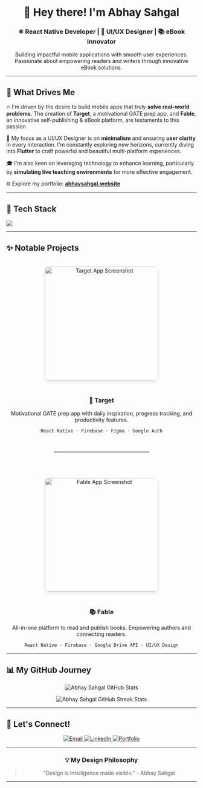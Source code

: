 <div align="center">
<!--   <img src="https://i.ibb.co/Q3BLrBm1/Abhay-Logo-removebg-preview.png" alt="Abhay Sahgal Banner" width="800" style="border-radius: 10px;" /> -->
  <h1>👋 Hey there! I'm Abhay Sahgal</h1>
  <h3>⚛️ React Native Developer | 🎨 UI/UX Designer | 📚 eBook Innovator</h3>
  <p>Building impactful mobile applications with smooth user experiences. Passionate about empowering readers and writers through innovative eBook solutions.</p>
</div>

---

## 🚀 What Drives Me

<p>
  🔥 I'm driven by the desire to build mobile apps that truly <b>solve real-world problems</b>. The creation of <b>Target</b>, a motivational GATE prep app, and <b>Fable</b>, an innovative self-publishing & eBook platform, are testaments to this passion.
</p>
<p>
  🎨 My focus as a UI/UX Designer is on <b>minimalism</b> and ensuring <b>user clarity</b> in every interaction. I'm constantly exploring new horizons, currently diving into <b>Flutter</b> to craft powerful and beautiful multi-platform experiences.
</p>
<p>
  🎓 I'm also keen on leveraging technology to enhance learning, particularly by <b>simulating live teaching environments</b> for more effective engagement.
</p>
<p>
  🌐 Explore my portfolio: <a href="https://abhay-portfolio-theta-murex.vercel.app/" target="_blank" rel="noopener noreferrer"><b>abhaysahgal.website</b></a>
</p>

---

## 🧰 Tech Stack

<img src="https://skillicons.dev/icons?i=react,firebase,flutter,dart,tailwind,figma,html,css,js,java,python,redux,github" />

---

## ✨ Notable Projects

<div align="center">

  <a href="https://play.google.com/store/apps/details?id=com.targetsahgal" target="_blank" rel="noopener noreferrer">
    <img src="https://i.ibb.co/SwqpTFK4/phone.png" width="300" alt="Target App Screenshot" style="margin: 20px; border-radius: 10px; box-shadow: 0 4px 8px rgba(0,0,0,0.1);" />
  </a>
  <div>
    <h3>🎯 Target</h3>
    <p>Motivational GATE prep app with daily inspiration, progress tracking, and productivity features.</p>
    <code>React Native · Firebase · Figma · Google Auth</code>
  </div>

  <br/>
  <hr style="width: 50%; border: 1px solid #e0e0e0; margin: 30px auto;" />
  <br/>

  <a href="https://play.google.com/store/apps/details?id=com.targetsahgal" target="_blank" rel="noopener noreferrer">
    <img src="https://i.ibb.co/PZBPydLQ/6.png" width="300" alt="Fable App Screenshot" style="margin: 20px; border-radius: 10px; box-shadow: 0 4px 8px rgba(0,0,0,0.1);" />
  </a>
  <div>
    <h3>📚 Fable</h3>
    <p>All-in-one platform to read and publish books. Empowering authors and connecting readers.</p>
    <code>React Native · Firebase · Google Drive API · UI/UX Design</code>
  </div>

</div>

---

## 📊 My GitHub Journey

<p align="center">
  <img src="https://github-readme-stats.vercel.app/api?username=abhaysahgal&show_icons=true&theme=dark&hide_border=true" alt="Abhay Sahgal GitHub Stats" />
</p>
<p align="center">
  <img src="https://github-readme-streak-stats.herokuapp.com/?user=abhaysahgal&theme=dark&hide_border=true" alt="Abhay Sahgal GitHub Streak Stats" />
</p>

---

## 🔗 Let's Connect!

<p align="center">
  <a href="mailto:abhaysahgal1998@gmail.com" target="_blank">
    <img src="https://img.shields.io/badge/Email-abhaysahgal1998@gmail.com-0077B5?style=for-the-badge&logo=gmail&logoColor=white" alt="Email" />
  </a>
  <a href="https://www.linkedin.com/in/abhaysahgal" target="_blank" rel="noopener noreferrer">
    <img src="https://img.shields.io/badge/LinkedIn-Abhay%20Sahgal-0077B5?style=for-the-badge&logo=linkedin&logoColor=white" alt="LinkedIn" />
  </a>
  <a href="https://abhay-portfolio-theta-murex.vercel.app/" target="_blank" rel="noopener noreferrer">
    <img src="https://img.shields.io/badge/Portfolio-abhaysahgal.website-000000?style=for-the-badge&logo=web&logoColor=white" alt="Portfolio" />
  </a>
</p>

---

<div align="center">
  <h3>💡 My Design Philosophy</h3>
  <blockquote>
    "Design is intelligence made visible." - Abhay Sahgal
  </blockquote>
</div>

---
